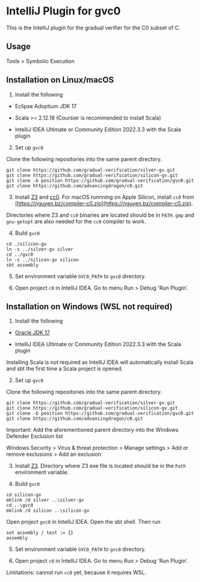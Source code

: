 IntelliJ Plugin for gvc0
========================

This is the IntelliJ plugin for the gradual verifier for the C0 subset of C.

Usage
-----

Tools > Symbolic Execution

Installation on Linux/macOS
---------------------------

1. Install the following

- Eclipse Adoptium JDK 17

- Scala >= 2.12.18 (Coursier is recommended to install Scala)

- IntelliJ IDEA Ultimate or Community Edition 2022.3.3 with the Scala plugin

2. Set up `gvc0`

Clone the following repositories into the same parent directory.

```
git clone https://github.com/gradual-verification/silver-gv.git
git clone https://github.com/gradual-verification/silicon-gv.git
git clone -b position https://github.com/gradual-verification/gvc0.git
git clone https://github.com/advancingdragon/c0.git
```

3. Install [Z3](https://github.com/Z3Prover/z3/releases) and
[cc0](https://bitbucket.org/c0-lang/docs/wiki/Downloads). For macOS runnning
on Apple Silicon, install `cc0` from
[https://nguyen.bz/compiler-c0.zip](https://nguyen.bz/compiler-c0.zip).

Directories where Z3 and `cc0` binaries are located should be in `PATH`.
`gmp` and `gnu-getopt` are also needed for the `cc0` compiler to work.

4. Build `gvc0`

```
cd ./silicon-gv
ln -s ../silver-gv silver
cd ../gvc0
ln -s ../silicon-gv silicon
sbt assembly
```

5. Set environment variable `GVC0_PATH` to `gvc0` directory.

6. Open project `c0` in IntelliJ IDEA. Go to menu Run > Debug 'Run Plugin'.

Installation on Windows (WSL not required)
------------------------------------------

1. Install the following

- [Oracle JDK 17](https://www.oracle.com/java/technologies/downloads/)

- IntelliJ IDEA Ultimate or Community Edition 2022.3.3 with the Scala plugin

Installing Scala is not required as IntelliJ IDEA will automatically install
Scala and sbt the first time a Scala project is opened.

2. Set up `gvc0`

Clone the following repositories into the same parent directory.

```
git clone https://github.com/gradual-verification/silver-gv.git
git clone https://github.com/gradual-verification/silicon-gv.git
git clone -b position https://github.com/gradual-verification/gvc0.git
git clone https://github.com/advancingdragon/c0.git
```

Important: Add the aforementioned parent directory into the Windows Defender
Exclusion list

Windows Security > Virus & threat protection > Manage settings >
Add or remove exclusions > Add an exclusion

3. Install [Z3](https://github.com/Z3Prover/z3/releases). Directory where Z3
exe file is located should be in the `Path` environment variable.

4. Build `gvc0`

```
cd silicon-gv
mklink /d silver ..\silver-gv
cd ..\gvc0
mklink /d silicon ..\silicon-gv
```

Open project `gvc0` in IntelliJ IDEA. Open the sbt shell. Then run

```
set assembly / test := {}
assembly
```

5. Set environment variable `GVC0_PATH` to `gvc0` directory.

6. Open project `c0` in IntelliJ IDEA. Go to menu Run > Debug 'Run Plugin'.

Limitations: cannot run `cc0` yet, because it requires WSL.
